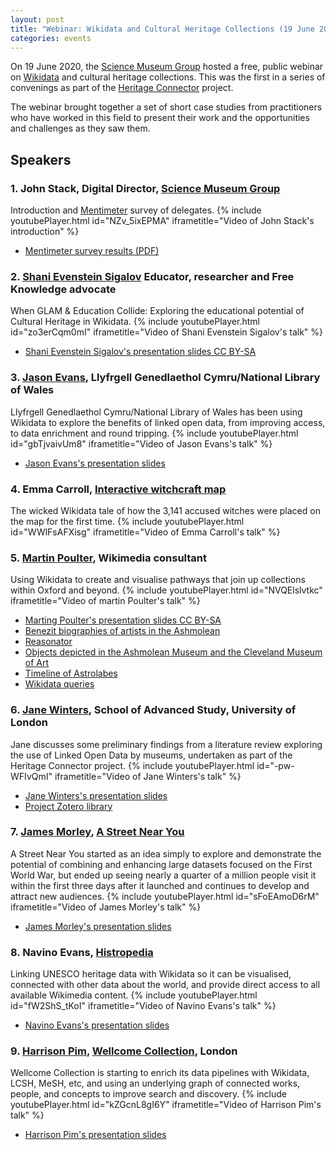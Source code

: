 ```yaml
---
layout: post
title: "Webinar: Wikidata and Cultural Heritage Collections (19 June 2020)"
categories: events
---
```


On 19 June 2020, the [Science Museum Group](https://sciencemuseumgroup.org.uk) hosted a free, public webinar on [Wikidata](https://www.wikidata.org/) and cultural heritage collections. This was the first in a series of convenings as part of the [Heritage Connector](https://www.sciencemuseumgroup.org.uk/project/heritage-connector/) project.

The webinar brought together a set of short case studies from practitioners who have worked in this field to present their work and the opportunities and challenges as they saw them.

## Speakers 

### 1. John Stack, Digital Director, [Science Museum Group](https://sciencemuseumgroup.org.uk)
Introduction and [Mentimeter](https://www.mentimeter.com) survey of delegates.
{% include youtubePlayer.html id="NZv_5ixEPMA" iframetitle="Video of John Stack's introduction" %}
* [Mentimeter survey results (PDF)](https://thesciencemuseum.github.io/heritageconnector/post_files/Heritage_Connector_Webinar_1_Mentimeter.pdf)

### 2. [Shani Evenstein Sigalov](https://wikimediafoundation.org/profile/shani-evenstein-sigalov/) Educator, researcher and Free Knowledge advocate
When GLAM & Education Collide: Exploring the educational potential of Cultural Heritage in Wikidata.
{% include youtubePlayer.html id="zo3erCqm0mI" iframetitle="Video of Shani Evenstein Sigalov's talk" %}
* [Shani Evenstein Sigalov's presentation slides CC BY-SA](https://commons.wikimedia.org/wiki/File:Heritage_Connector_Webinar_-_GLAM,_EDU_and_Wikidata.pdf)

### 3. [Jason Evans](https://en.wikipedia.org/wiki/User:Jason.nlw/National_Wikimedian_at_the_National_Library_of_Wales), Llyfrgell Genedlaethol Cymru/National Library of Wales
Llyfrgell Genedlaethol Cymru/National Library of Wales has been using Wikidata to explore the benefits of linked open data, from improving access, to data enrichment and round tripping.
{% include youtubePlayer.html id="gbTjvaivUm8" iframetitle="Video of Jason Evans's talk" %}
* [Jason Evans's presentation slides](https://thesciencemuseum.github.io/heritageconnector/post_files/Jason_Evans_Heritage_connector.pdf)

### 4. Emma Carroll, [Interactive witchcraft map](https://witches.is.ed.ac.uk/) 
The wicked Wikidata tale of how the 3,141 accused witches were placed on the map for the first time.
{% include youtubePlayer.html id="WWlFsAFXisg" iframetitle="Video of Emma Carroll's talk" %}

### 5. [Martin Poulter](https://en.wikipedia.org/wiki/User:MartinPoulter), Wikimedia consultant
Using Wikidata to create and visualise pathways that join up collections within Oxford and beyond.
{% include youtubePlayer.html id="NVQElslvtkc" iframetitle="Video of martin Poulter's talk" %}
* [Marting Poulter's presentation slides CC BY-SA](https://thesciencemuseum.github.io/heritageconnector/post_files/Heritage_Connector_seminar_POULTER.pptx)
* [Benezit biographies of artists in the Ashmolean](https://w.wiki/4Rj)
* [Reasonator](https://reasonator.toolforge.org/)
* [Objects depicted in the Ashmolean Museum and the Cleveland Museum of Art](https://w.wiki/5Z6)
* [Timeline of Astrolabes](https://w.wiki/UUM) 
* [Wikidata queries](https://www.wikidata.org/wiki/User:MartinPoulter/queries)

### 6. [Jane Winters](https://research.sas.ac.uk/search/staff/126/dr-jane-winters/), School of Advanced Study, University of London
Jane discusses some preliminary findings from a literature review exploring the use of Linked Open Data by museums, undertaken as part of the Heritage Connector project.
{% include youtubePlayer.html id="-pw-WFIvQmI" iframetitle="Video of Jane Winters's talk" %}
* [Jane Winters's presentation slides](https://thesciencemuseum.github.io/heritageconnector/post_files/Jane_Winters_Heritage_Connector.pptx)
* [Project Zotero library](https://www.zotero.org/groups/2439363/heritage_connector)

### 7. [James Morley](http://www.catchingtherain.com), [A Street Near You](https://astreetnearyou.org)
A Street Near You started as an idea simply to explore and demonstrate the potential of combining and enhancing large datasets focused on the First World War, but ended up seeing nearly a quarter of a million people visit it within the first three days after it launched and continues to develop and attract new audiences.
{% include youtubePlayer.html id="sFoEAmoD6rM" iframetitle="Video of James Morley's talk" %}
* [James Morley's presentation slides](https://drive.google.com/file/d/1-EF0QeAlLlM35EILVKuI7tyZWrGS8JUe/view)

### 8. Navino Evans, [Histropedia](http://histropedia.com)
Linking UNESCO heritage data with Wikidata so it can be visualised, connected with other data about the world, and provide direct access to all available Wikimedia content.
{% include youtubePlayer.html id="fW2ShS_tKoI" iframetitle="Video of Navino Evans's talk" %}
* [Navino Evans's presentation slides](https://docs.google.com/presentation/d/13qDiClURGBjP9MCF9X2eoWxPjea3IHn9atutw8cCx6I/)

### 9. [Harrison Pim](https://harrisonpim.github.io), [Wellcome Collection](https://wellcomecollection.org), London
Wellcome Collection is starting to enrich its data pipelines with Wikidata, LCSH, MeSH, etc, and using an underlying graph of connected works, people, and concepts to improve search and discovery.
{% include youtubePlayer.html id="kZGcnL8gI6Y" iframetitle="Video of Harrison Pim's talk" %}
* [Harrison Pim's presentation slides](https://thesciencemuseum.github.io/heritageconnector/post_files/Harrison_Pim_science_museum.pdf)
